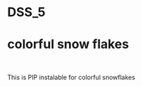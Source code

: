 # DSS_5
<h1> colorful snow flakes </h1> <br>
<p> This is PIP instalable for colorful snowflakes </p> 